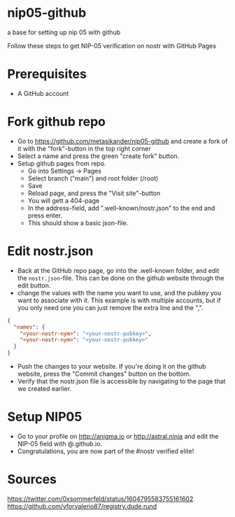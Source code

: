 # nip05-github
a base for setting up nip 05 with github

Follow these steps to get NIP-05 verification on nostr with GitHub Pages

# Prerequisites
- A GitHub account

# Fork github repo
- Go to https://github.com/metasikander/nip05-github and create a fork of it with the "fork"-button in the top right corner
- Select a name and press the green "create fork" button.
- Setup github pages from repo.
  - Go into Settings -> Pages
  - Select branch ("main") and root folder (/root)
  - Save
  - Reload page, and press the "Visit site"-button
  - You will gett a 404-page
  - In the address-field, add ".well-known/nostr.json" to the end and press enter.
  - This should show a basic json-file.

# Edit nostr.json
- Back at the GitHub repo page, go into the .well-known folder, and edit the `nostr.json`-file. This can be done on the github website through the edit button.
- change the values with the name you want to use, and the pubkey you want to associate with it. This example is with multiple accounts, but if you only need one you can just remove the extra line and the ",".
```json
{
  "names": {
    "<your-nostr-nym>": "<your-nostr-pubkey>",
    "<your-nostr-nym>": "<your-nostr-pubkey>"
  }
}
```
- Push the changes to your website. If you're doing it on the github website, press the "Commit changes" button on the bottom.
- Verify that the nostr.json file is accessible by navigating to the page that we created earlier.

# Setup NIP05
- Go to your profile on http://anigma.io or http://astral.ninja and edit the NIP-05 field with <your-nostr-nym>@<your-github-username>.github.io.
- Congratulations, you are now part of the #nostr verified elite!

# Sources
https://twitter.com/0xsommerfeld/status/1604795583755161602
https://github.com/vforvalerio87/registry.dude.rund
